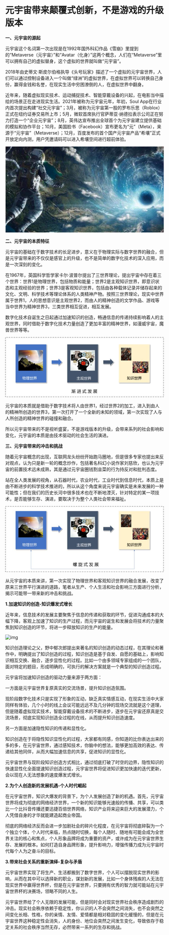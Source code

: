 # 元宇宙带来颠覆式创新，不是游戏的升级版本



**一、元宇宙的源起** 

元宇宙这个名词第一次出现是在1992年国外科幻作品《雪崩》里提到的“Metaverse（元宇宙）”和“Avatar（化身）”这两个概念，人们在“Metaverse”里可以拥有自己的虚拟替身，这个虚拟的世界就叫做“元宇宙”。

2018年由史蒂文·斯皮尔伯格执导《头号玩家》描述了一个虚拟的元宇宙世界，人们可以通过控制设备进入一个叫做“绿洲”的虚拟世界，在虚拟世界可以转换自己身份，赢得金钱和名誉，在现实生活中穷困潦倒的人，在虚拟世界中翻身。

近年来，随着虚拟现实技术、运动捕捉技术、智能穿戴设备的兴起，在电影当中描绘的场景正在走进现实生活。2021年被称为元宇宙元年，年初，Soul App在行业内首次提出构建“社交元宇宙”；3月，被称为元宇宙第一股的罗布乐思（Roblox）正式在纽约证券交易所上市；5月，微软首席执行官萨蒂亚·纳德拉表示公司正在努力打造一个“企业元宇宙”；8月，英伟达宣布推出全球首个为元宇宙建立提供基础的模拟和协作平台；10月，美国脸书（Facebook）宣布更名为“元”（Meta），来源于“元宇宙”（Metaverse）；12月，百度发布的首个国产元宇宙产品“希壤”正式开放定向内测，用户凭邀请码可以进入希壤空间进行超前体验。

![元宇宙带来颠覆式创新](df.jpg)



**二、元宇宙的本质特征** 

元宇宙的基础在于数字技术的长足进步，意义在于物理实际与数字世界的融合，但是元宇宙带来的不仅仅是感官上的升级，也不是简单的数字化技术的深入应用，而是一次深刻的变化。

在1967年，英国科学哲学家卡尔·波普尔提出了三世界理论，提出宇宙中存在着三个世界：世界1是物理世界，包括物质和能量；世界2是主观知识世界，即意识状态和主观经验的世界；世界3是客观知识世界，包括由各种载体记录并储存起来的文化、文明、科学技术等理论体系的人类精神产物。按照三世界理论，现实中世界属于世界1，人的思想意识是主观世界2，而由人的精神创造的文学作品、游戏等当中世界为精神世界3，三类世界相互促进，相互发展。

数字化技术自诞生之日起通过加速知识的创造，畅通信息的传递持续影响着人的主观世界，同时借助于数字化技术力量创造了更加丰富的精神世界，如漫威宇宙，魔兽世界等等。

![元宇宙带来颠覆式创新](cx.jpg)



元宇宙的本质就是借助于数字技术将人由世界1，经过世界2的加工，进入到由人的精神所创造的世界3，第一次打开了一个全新的未知的领域，第一次实现了人与人所创造的精神世界的碰撞和融合。

所以元宇宙带来的不是视听盛宴，不是游戏版本的升级，会带来系列的社会影响和变化，元宇宙的本质是由技术驱动的社会生活的演进。



**三、元宇宙带来的冲击和挑战** 

随着元宇宙概念的出现，互联网龙头纷纷开始跑马圈地，但是很多专家也提出来反对观点，认为只是新一轮的概念炒作，包括著名科幻小说作家刘慈欣，也认为元宇宙的前置技术远未成熟，其是通过元宇宙圈钱割韭菜的行为持反对和批判态度。

站在全人类发展的视角，从石器时代，农业时代，工业时代到信息时代，本质上是由不断进步的科学技术推进的，所以从这个角度来说元宇宙确实是未来发展的一种可能性；但在我们的历史长河中很多技术也在不断地湮灭，针对特定的某一项技术，是否能够生存、演进，要取决于为整个人类社会带来福祉。

![元宇宙带来颠覆式创新](fz.jpg)



从元宇宙的本质来讲，第一次实现了物理世界和客观知识世界的融合发展，改变了原来三世界平行演进的道路，笔者从生产、个人生活和社会影响三方面进行分析，揭示可能带一带来新的冲击和挑战。



**1.加速知识的创造-知识爆发式增长** 

近年来，信息技术的发展主要聚焦于信息的传递和获取的环节，促进沟通成本的大幅下降，客观上加速了知识的生产过程，而元宇宙的诞生和发展会将技术的力量聚焦到知识创造的环节，将进一步释放知识的生产的能量。

![img](https://pic2.zhimg.com/80/v2-4762215627c07a68de39be8a2c8ddf1d_720w.jpg)

知识创造理论之父，野中郁次郎提出来著名的知识创造的动态过程，在其理论和著作中，明确提出了知识创造的过程，知识创造是基于自发、自愿的基础上，影响知识相互交换、融合，逐步显性化的过程。比如一个由多领域专家组成的一个团队，面对特定的题目，形成明确的，可执行的解决方案就是一个典型的知识创造过程。

元宇宙将加速知识创造的驱动力量来源于两方面：

一方面是元宇宙世界复原真实的交流场景，提升知识创造氛围。

现阶段数字化技术只是实现了形象的互动，缺乏真实情感互动，在现实生活中大家同样有体验，几个小时的线上会议可能远远不及几分钟的现场交流就是这个道理，但是随着虚拟现实技术，智能穿戴设备技术的不断进步，逐步在元宇宙还原真是交流场景，彻底实现知识创造全过程的在线，从而提升知识创造速度。

另一方面是加速隐性知识的传递和显性化。

知识创造在于将隐性知识显性化的过程，大家都有同感，你知道的比你表达出来的多的多，在元宇宙世界，通过感知技术，你脑中的想法，能够更加高效的表达、传递给其他同伴，从而大幅加速信息的共享，促进知识的显性化。

元宇宙世界与现阶段知识创造方式相比，通过彻底打破了时空的边界，隐性知识的快速显性化全面提速知识创造过程，元宇宙世界将促进知识更加快速的迭代更新，会以现在人无法想象的速度爆发式增长。



**2.为个人创造新的发展机遇-个人时代崛起** 

在元宇宙世界，知识大爆发的背景下，为个人发展创造了新的机遇。首先，元宇宙世界将成为彻底的网络经济世界，一个新的知识能够光速般的传播、共享，可以类比一个比抖音传播还要迅捷百倍世界网络，知识产业将来迎来巨大的发展潜力，个人凭借自身的才华就能建造起商业帝国。

彻底的网络经济反而会进一步加剧社会的碎片化程度，在元宇宙将彻底碎裂为一个个独立个体，个人时代来临，热点随时切换，每个人随时、随地有可能会成为全世界关注的核心和焦点，个人形象品牌将成为重要的资产，或许成为在元宇宙世界生存、发展的根本。如何打造自身品牌形象，提升影响力，增强传播力成为元宇宙时代每个人为之奋斗的目标。



**3.带来社会关系的重新演绎-复杂与矛盾** 

元宇宙世界实现了将生产、生活都搬到了数字世界，个人可以摆脱现实世界的影响，从而在其中可以选择新的职业，谋划新的发展，比如一个身体残疾的人无法在现实世界中赢得世界杯，但是在元宇宙世界，只要拥有优秀的智力就可能站在元宇宙世界杯的决赛场，领略不同的人生。

元宇宙世界给了个人无限的发展可能，但是同时会对现实世界社会秩序造成剧烈的冲击。现实社会秩序依赖于稳定性，你认识的人不会突然之间消失，也不会突然之间变化长相、性格，你的亲情、友情、爱情都是相对稳固的变化缓慢的，但是在元宇宙世界这种稳定性会消失，人的身份、地位会突然之间发生变化，导致依存于稳定关系的社会秩序当然无存，必然带来一系列的生存和挑战。
